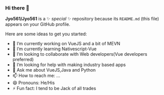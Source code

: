 ### Hi there 👋


**Jyo561/Jyo561** is a ✨ _special_ ✨ repository because its `README.md` (this file) appears on your GitHub profile.

Here are some ideas to get you started:

- 🔭 I’m currently working on VueJS and a bit of MEVN
- 🌱 I’m currently learning Nativescript-Vue
- 👯 I’m looking to collaborate with Web developers(Vue developers preferred)
- 🤔 I’m looking for help with making industry based apps
- 💬 Ask me about VueJS,Java and Python
- 📫 How to reach me: ...
- 😄 Pronouns: He/His
- ⚡ Fun fact: I tend to be Jack of all trades


